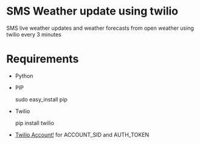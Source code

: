 # SMS Weather update using twilio
SMS live weather updates and weather forecasts from open weather using twilio every 3 minutes

# Requirements

- Python

- PIP

  sudo easy_install pip

- Twilio

  pip install twilio

- [Twilio Account!](https://www.twilio.com) for ACCOUNT_SID and AUTH_TOKEN 

